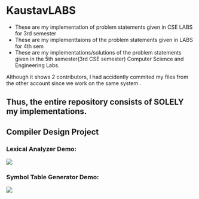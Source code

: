 # KaustavLABS

- These are my implementation of problem statements given in CSE LABS for 3rd semester
- These are my implementtaions of the problem statements given in LABS for 4th sem
- These are my implementations/solutions of the problem statements given in the 5th semester(3rd CSE semester) Computer Science and Engineering Labs.

Although it shows 2 contributors, I had accidently commited my files from the other account since we work on the same system .

## Thus, the entire repository consists of SOLELY my implementations.


## Compiler Design Project

### Lexical Analyzer Demo:
<img src="./Sem05-Compiler-Design-LAB/LAB 04/output_LA.gif"/>

### Symbol Table Generator Demo:
<img src="./Sem05-Compiler-Design-LAB/LAB 04/output_STG.gif"/>
